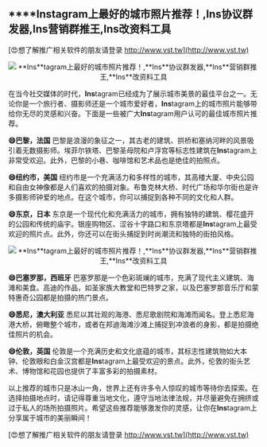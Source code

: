 ## ****Ins**tagram上最好的城市照片推荐！,**Ins**协议群发器,**Ins**营销群推王,**Ins**改资料工具**

[😍想了解推广相关软件的朋友请登录 http://www.vst.tw](http://www.vst.tw)

 <center><img src="https://vst.tw/MP4/tuiguang/png/4.png" alt="**Ins**tagram上最好的城市照片推荐！,**Ins**协议群发器,**Ins**营销群推王,**Ins**改资料工具"></center>

在当今社交媒体的时代，**Ins**tagram已经成为了展示城市美景的最佳平台之一。无论你是一个旅行者、摄影师还是一个城市爱好者，**Ins**tagram上的城市照片能够带给你无尽的灵感和兴奋。下面是一些被广大**Ins**tagram用户认可的最佳城市照片推荐。

**😄巴黎，法国**
巴黎是浪漫的象征之一，其古老的建筑、拱桥和塞纳河畔的风景吸引着无数摄影师。埃菲尔铁塔、巴黎圣母院和卢浮宫等标志性建筑在**Ins**tagram上非常受欢迎。此外，巴黎的小巷、咖啡馆和艺术品也是绝佳的拍照点。

**😄纽约市，美国**
纽约市是一个充满活力和多样性的城市，其高楼大厦、中央公园和自由女神像都是人们喜欢的拍摄对象。布鲁克林大桥、时代广场和华尔街也是许多摄影师钟爱的地点。在这个城市，你可以捕捉到各种不同的文化和人群。

**😄东京，日本**
东京是一个现代化和充满活力的城市，拥有独特的建筑、樱花盛开的公园和传统的庙宇。银座购物区、涩谷十字路口和东京塔都是**Ins**tagram上最受欢迎的照片点。此外，你还可以在街头捕捉到时尚潮流和独特的街拍风格。

 <center><img src="https://vst.tw/MP4/tuiguang/png/4.png" alt="**Ins**tagram上最好的城市照片推荐！,**Ins**协议群发器,**Ins**营销群推王,**Ins**改资料工具"></center>

**😄巴塞罗那，西班牙**
巴塞罗那是一个色彩斑斓的城市，充满了现代主义建筑、海滩和美食。高迪的作品，如圣家族大教堂和巴特罗之家，以及巴塞罗那音乐厅和蒙特惠奇公园都是拍摄的热门景点。

**😄悉尼，澳大利亚**
悉尼以其壮观的海港、悉尼歌剧院和海滩而闻名。登上悉尼海港大桥，俯瞰整个城市，或者在邦迪海滩沙滩上捕捉到冲浪者的身影，都是拍摄绝佳照片的机会。

**😄伦敦，英国**
伦敦是一个充满历史和文化底蕴的城市，其标志性建筑物如大本钟、伦敦眼和白金汉宫都是**Ins**tagram上最受欢迎的景点。此外，伦敦的街头艺术、博物馆和花园也提供了丰富多彩的拍摄素材。

以上推荐的城市只是冰山一角，世界上还有许多令人惊叹的城市等待你去探索。在选择拍摄地点时，请记得尊重当地文化，遵守当地法律法规，并尽量避免在拥挤或过于私人的场所拍摄照片。希望这些推荐能够激发你的灵感，让你在**Ins**tagram上分享属于城市的美丽瞬间！

[😍想了解推广相关软件的朋友请登录 http://www.vst.tw](http://www.vst.tw)




